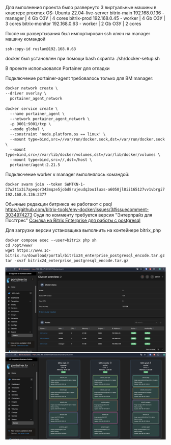 Для выполнения проекта было развернуто 3 виртуальные машины в кластере proxmox
OS: Ubuntu 22.04-live-server 
bitrix-main 192.168.0.136 - manager | 4 Gb ОЗУ | 4 cores
bitrix-prod 192.168.0.45 - worker | 4 Gb ОЗУ | 3 cores
bitrix-monitor 192.168.0.63 - worker | 2 Gb ОЗУ | 2 cores


После их развертывания был импортирован ssh ключ на manager машину командой
```
ssh-copy-id ruslan@192.168.0.63
```
docker был установлен при помощи bash скрипта ./sh/docker-setup.sh

В проекте использовался Portainer для отладки

Подключение portainer-agent требовалось только для ВМ manager:
```
docker network create \
--driver overlay \
  portainer_agent_network

docker service create \
  --name portainer_agent \
  --network portainer_agent_network \
  -p 9001:9001/tcp \
  --mode global \
  --constraint 'node.platform.os == linux' \
  --mount type=bind,src=//var/run/docker.sock,dst=/var/run/docker.sock \
  --mount type=bind,src=//var/lib/docker/volumes,dst=/var/lib/docker/volumes \
  --mount type=bind,src=//,dst=/host \
  portainer/agent:2.21.5
```
Подключение worker к manager выполнялось командой:
```
docker swarm join --token SWMTKN-1-27w2t1x3i7apeqor342mqze5jobd8rujeudq2ou1luxs-a6058jl8ii165127vv1vbrgi7 192.168.0.136:2377
```


Обычные редакции битрикса не работают с psql 
https://github.com/bitrix-tools/env-docker/issues/3#issuecomment-3034974273
Судя по комменту требуется версия "Энтерпрайз для Постгрес"
[Ссылка на Bitrix Enterprise для работы с postgresql](https://www.1c-bitrix.ru/download/portal/bitrix24_enterprise_postgresql_encode.tar.gz)


Для загрузки версии установщика выполнить на контейнере bitrix_php
```
docker compose exec --user=bitrix php sh
cd /opt/www/
wget https://www.1c-bitrix.ru/download/portal/bitrix24_enterprise_postgresql_encode.tar.gz
tar -xvzf bitrix24_enterprise_postgresql_encode.tar.gz

```
![alt text](screenshots/image.png)
![alt text](screenshots/image2.png)